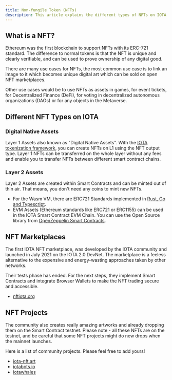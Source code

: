 ```yaml
---
title: Non-fungile Token (NFTs)
description: This article explains the different types of NFTs on IOTA and how you can participate.
---
```


## What is a NFT?

Ethereum was the first blockchain to support NFTs with its ERC-721 standard. The difference to normal tokens is that the NFT is unique and clearly verifiable, and can be used to prove ownership of any digital good.

There are many use cases for NFTs, the most common use case is to link an image to it which becomes unique digital art which can be sold on open NFT marketplaces.

Other use cases would be to use NFTs as assets in games, for event tickets, for Decentralized Finance (DeFi), for voting in decentralized autonomous organizations (DAOs) or for any objects in the Metaverse.

## Different NFT Types on IOTA

### Digital Native Assets

Layer 1 Assets also known as "Digital Native Assets". With the [IOTA tokenization framework](https://blog.iota.org/tokenization-on-the-tangle-iota-digital-assets-framework/), you can create NFTs on L1 using the NFT output type. Layer 1 NFTs can be transferred on the whole layer without any fees and enable you to transfer NFTs between different smart contract chains.

### Layer 2 Assets

Layer 2 Assets are created within Smart Contracts and can be minted out of thin air. That means, you don't need any coins to mint new NFTs.

- For the Wasm VM, there are ERC721 Standards implemented in [Rust, Go and Typescript](https://github.com/iotaledger/wasp/tree/develop/contracts/wasm/erc721).
- EVM Assets (Ethereum standards like ERC721 or ERC1155) can be used in the IOTA Smart Contract EVM Chain. You can use the Open Source library from [OpenZeppelin Smart Contracts](https://github.com/OpenZeppelin/openzeppelin-contracts).

## NFT Marketplaces

The first IOTA NFT marketplace, was developed by the IOTA community and launched in July 2021 on the IOTA 2.0 DevNet. The marketplace is a feeless alternative to the expensive and energy-wasting approaches taken by other networks.

Their tests phase has ended. For the next steps, they implement Smart Contracts and integrate Browser Wallets to make the NFT trading secure and accessible.

- [nftiota.org](https://nftiota.org/)

## NFT Projects

The community also creates really amazing artworks and already dropping them on the Smart Contract testnet. Please note - all these NFTs are on the testnet, and be careful that some NFT projects might do new drops when the mainnet launches.

Here is a list of community projects. Please feel free to add yours!

- [iota-nft.art](https://iota-nft.art/)
- [iotabots.io](https://iotabots.io/)
- [iotawhales](https://pixeldoggy.com/iotawhales)
